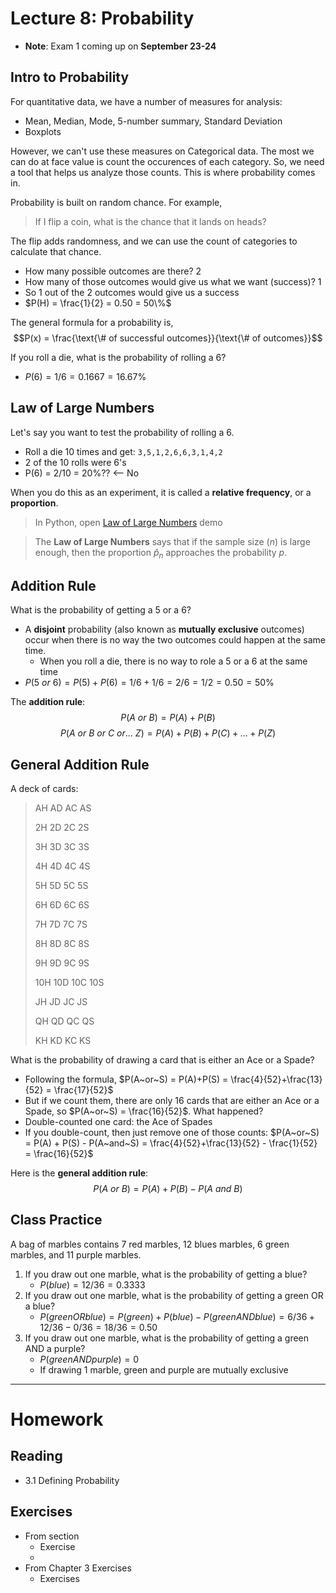 # Lecture 8: Probability
* __Note__: Exam 1 coming up on __September 23-24__

## Intro to Probability
For quantitative data, we have a number of measures for analysis:
* Mean, Median, Mode, 5-number summary, Standard Deviation
* Boxplots

However, we can't use these measures on Categorical data. The most we can do at face value is count the occurences of each category. So, we need a tool that helps us analyze those counts. This is where probability comes in.

Probability is built on random chance. For example, 

> If I flip a coin, what is the chance that it lands on heads?

The flip adds randomness, and we can use the count of categories to calculate that chance.
* How many possible outcomes are there? 2
* How many of those outcomes would give us what we want (success)? 1
* So 1 out of the 2 outcomes would give us a success
* $P(H) = \frac{1}{2} = 0.50 = 50\%$

The general formula for a probability is,
$$P(x) = \frac{\text{\# of successful outcomes}}{\text{\# of outcomes}}$$

If you roll a die, what is the probability of rolling a 6?
* $P(6) = 1/6 = 0.1667 = 16.67\%$

## Law of Large Numbers
Let's say you want to test the probability of rolling a 6.
* Roll a die 10 times and get: `3,5,1,2,6,6,3,1,4,2`
* 2 of the 10 rolls were 6's
* P(6) = 2/10 = 20\%?? <-- No

When you do this as an experiment, it is called a __relative frequency__, or a __proportion__.

> In Python, open [Law of Large Numbers](https://colab.research.google.com/drive/1VRXPNELUI0to4PCfmwk-a8KV4n7zBsiD?usp=sharing) demo

> The __Law of Large Numbers__ says that if the sample size ($n$) is large enough, then the proportion $\hat{p}_n$ approaches the probability $p$. 

## Addition Rule
What is the probability of getting a 5 or a 6?
* A __disjoint__ probability (also known as __mutually exclusive__ outcomes) occur when there is no way the two outcomes could happen at the same time.
    * When you roll a die, there is no way to role a 5 or a 6 at the same time
* $P(5~or~6) = P(5) + P(6) = 1/6 + 1/6 = 2/6 = 1/2 = 0.50 = 50\%$

The __addition rule__:
$$P(A~or~B) = P(A) + P(B)$$
$$P(A~or~B~or~C~or...~Z) = P(A) + P(B) + P(C) + ... + P(Z)$$

## General Addition Rule
A deck of cards:
>	AH	AD	AC	AS
>
>	2H	2D	2C	2S
>
>	3H	3D	3C	3S
>
>	4H	4D	4C	4S
>
>	5H	5D	5C	5S
>
>	6H	6D	6C	6S
>
>	7H	7D	7C	7S
>
>	8H	8D	8C	8S
>
>	9H	9D	9C	9S
>
>	10H	10D	10C	10S
>
>	JH	JD	JC	JS
>
>	QH	QD	QC	QS
>
>	KH	KD	KC	KS

What is the probability of drawing a card that is either an Ace or a Spade?
* Following the formula, $P(A~or~S) = P(A)+P(S) = \frac{4}{52}+\frac{13}{52} = \frac{17}{52}$
* But if we count them, there are only 16 cards that are either an Ace or a Spade, so $P(A~or~S) = \frac{16}{52}$. What happened?
* Double-counted one card: the Ace of Spades
* If you double-count, then just remove one of those counts: $P(A~or~S) = P(A) + P(S) - P(A~and~S) = \frac{4}{52}+\frac{13}{52} - \frac{1}{52} = \frac{16}{52}$

Here is the __general addition rule__:
$$P(A~or~B) = P(A) + P(B) - P(A~and~B)$$

## Class Practice
A bag of marbles contains 7 red marbles, 12 blues marbles, 6 green marbles, and 11 purple marbles.
1. If you draw out one marble, what is the probability of getting a blue?
    * $P(blue)=12/36=0.3333$
2. If you draw out one marble, what is the probability of getting a green OR a blue?
    * $P(green OR blue)=P(green)+P(blue)−P(green AND blue)=6/36+12/36−0/36=18/36=0.50$
3. If you draw out one marble, what is the probability of getting a green AND a purple?
    * $P(green AND purple)=0$
    * If drawing 1 marble, green and purple are mutually exclusive

-----
# Homework
## Reading
* 3.1 Defining Probability

## Exercises
* From section 
  * Exercise 
  * 
* From Chapter 3 Exercises
  * Exercises 